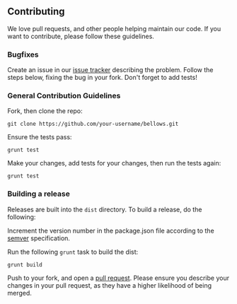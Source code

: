 ## Contributing

We love pull requests, and other people helping maintain our code. If you want to contribute, please follow these guidelines.

### Bugfixes

Create an issue in our [issue tracker](https://github.com/mobify/bellows/issues) describing the problem. Follow the steps below, fixing the bug in your fork. Don't forget to add tests!

### General Contribution Guidelines

Fork, then clone the repo:

```
git clone https://github.com/your-username/bellows.git
```

Ensure the tests pass:

```
grunt test
```

Make your changes, add tests for your changes, then run the tests again:

```
grunt test
```

### Building a release

Releases are built into the `dist` directory. To build a release, do the following:

Increment the version number in the package.json file according to the [semver](http://semver.org/) specification.

Run the following `grunt` task to build the dist:

```
grunt build
```

Push to your fork, and open a [pull request](https://github.com/mobify/bellows/compare). Please ensure you describe your changes in your pull request, as they have a higher likelihood of being merged.
